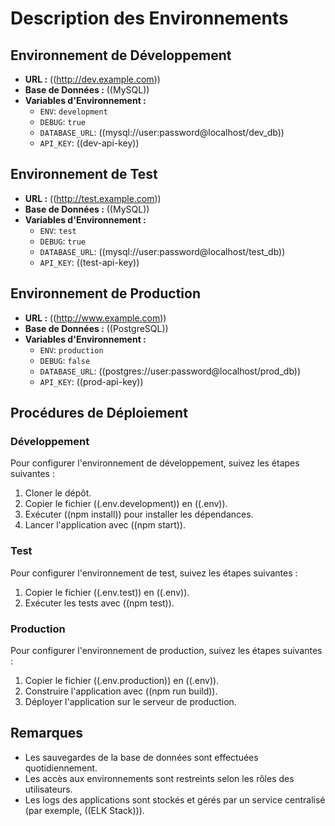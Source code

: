 # Description des Environnements

## Environnement de Développement
- **URL :** ((http://dev.example.com))
- **Base de Données :** ((MySQL))
- **Variables d'Environnement :**
  - `ENV`: `development`
  - `DEBUG`: `true`
  - `DATABASE_URL`: ((mysql://user:password@localhost/dev_db))
  - `API_KEY`: ((dev-api-key))

## Environnement de Test
- **URL :** ((http://test.example.com))
- **Base de Données :** ((MySQL))
- **Variables d'Environnement :**
  - `ENV`: `test`
  - `DEBUG`: `true`
  - `DATABASE_URL`: ((mysql://user:password@localhost/test_db))
  - `API_KEY`: ((test-api-key))

## Environnement de Production
- **URL :** ((http://www.example.com))
- **Base de Données :** ((PostgreSQL))
- **Variables d'Environnement :**
  - `ENV`: `production`
  - `DEBUG`: `false`
  - `DATABASE_URL`: ((postgres://user:password@localhost/prod_db))
  - `API_KEY`: ((prod-api-key))

## Procédures de Déploiement
### Développement
Pour configurer l'environnement de développement, suivez les étapes suivantes :
1. Cloner le dépôt.
2. Copier le fichier ((.env.development)) en ((.env)).
3. Exécuter ((npm install)) pour installer les dépendances.
4. Lancer l'application avec ((npm start)).

### Test
Pour configurer l'environnement de test, suivez les étapes suivantes :
1. Copier le fichier ((.env.test)) en ((.env)).
2. Exécuter les tests avec ((npm test)).

### Production
Pour configurer l'environnement de production, suivez les étapes suivantes :
1. Copier le fichier ((.env.production)) en ((.env)).
2. Construire l'application avec ((npm run build)).
3. Déployer l'application sur le serveur de production.

## Remarques
- Les sauvegardes de la base de données sont effectuées quotidiennement.
- Les accès aux environnements sont restreints selon les rôles des utilisateurs.
- Les logs des applications sont stockés et gérés par un service centralisé (par exemple, ((ELK Stack))).